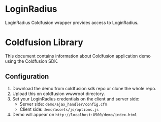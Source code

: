 LoginRadius
==========

LoginRadius Coldfusion wrapper provides access to LoginRadius.


# Coldfusion Library

This document contains information about Coldfusion application demo using the Coldfusion SDK.


## Configuration

1. Download the demo from coldfusion sdk repo or clone the whole repo.
2. Upload this on coldfusion wwwroot directory.
3. Set your LoginRadius credentials on the client and server side:
	* Server side: `demo/ajax_handler/config.cfm`
	* Client side: `demo/assets/js/options.js`
4. Demo will appear on `http://localhost:8500/demo/index.html`